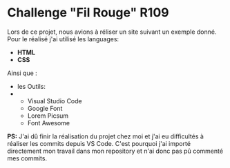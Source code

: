 # Challenge "Fil Rouge" R109
Lors de ce projet, nous avions à réliser un site suivant un exemple donné.
Pour le réalisé j'ai utilisé les languages:
- **HTML**
- **CSS**

Ainsi que :
- les Outils:
- - Visual Studio Code
  - Google Font
  - Lorem Picsum
  - Font Awesome

**PS:** J'ai dû finir la réalisation du projet chez moi et j'ai eu difficultés à réaliser les commits depuis VS Code. C'est pourquoi j'ai importé directement mon travail dans mon repository et n'ai donc pas pû commenté mes commits.
